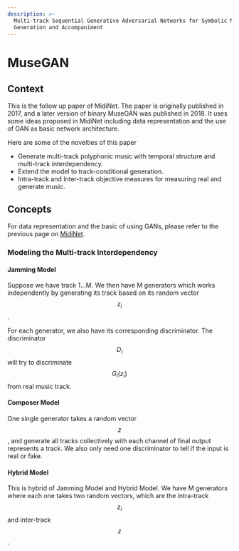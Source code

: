 ```yaml
---
description: >-
  Multi-track Sequential Generative Adversarial Networks for Symbolic Music
  Generation and Accompaniment
---
```


# MuseGAN

## Context

This is the follow up paper of MidiNet. The paper is originally published in 2017, and a later version of binary MuseGAN was published in 2018. It uses some ideas proposed in MidiNet including data representation and the use of GAN as basic network architecture. 

Here are some of the novelties of this paper

* Generate multi-track polyphonic music with temporal structure and multi-track interdependency.
* Extend the model to track-conditional generation.
* Intra-track and Inter-track objective measures for measuring real and generate music.

## Concepts

For data representation and the basic of using GANs, please refer to the previous page on [MidiNet](https://xihuanzeng.gitbook.io/deep-music-generation/~/edit/drafts/-LHdnX-x_EdoESjygn6p/midinet).

### Modeling the Multi-track Interdependency

#### Jamming Model

Suppose we have track 1...M. We then have M generators which works independently by generating its track based on its random vector $$z_{i}$$ .

For each generator, we also have its corresponding discriminator. The discriminator $$D_{i}$$ will try to discriminate $$G_i(z_i)$$ from real music track.

#### Composer Model

One single generator takes a random vector $$z$$ , and generate all tracks collectively with each channel of final output represents a track. We also only need one discriminator to tell if the input is real or fake.

#### Hybrid Model

This is hybrid of Jamming Model and Hybrid Model. We have M generators where each one takes two random vectors, which are the intra-track$$z_i$$and inter-track $$z$$.

